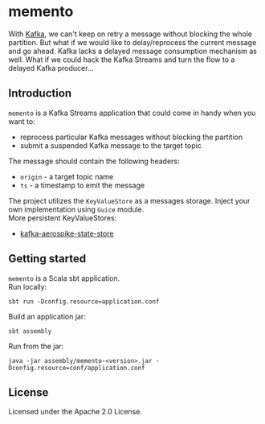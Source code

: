 # memento
With [Kafka](https://kafka.apache.org/), we can't keep on retry a message without blocking the whole partition. But what if we would like
to delay/reprocess the current message and go ahead.
Kafka lacks a delayed message consumption mechanism as well.
What if we could hack the Kafka Streams and turn the flow to a delayed Kafka producer...

## Introduction
`memento` is a Kafka Streams application that could come in handy when you want to:
* reprocess particular Kafka messages without blocking the partition
* submit a suspended Kafka message to the target topic

The message should contain the following headers:
* `origin` - a target topic name
* `ts` - a timestamp to emit the message

The project utilizes the `KeyValueStore` as a messages storage. Inject your own implementation using `Guice` module.  
More persistent KeyValueStores:
* [kafka-aerospike-state-store](https://github.com/reugn/kafka-aerospike-state-store)

## Getting started
`memento` is a Scala sbt application.  
Run locally:
```
sbt run -Dconfig.resource=application.conf
```
Build an application jar:
```
sbt assembly
```
Run from the jar:
```
java -jar assembly/memento-<version>.jar -Dconfig.resource=conf/application.conf
```

## License
Licensed under the Apache 2.0 License.

